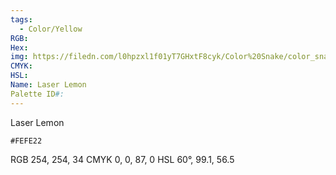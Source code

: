 ```yaml
---
tags:
  - Color/Yellow
RGB: 
Hex: 
img: https://filedn.com/l0hpzxl1f01yT7GHxtF8cyk/Color%20Snake/color_snake_csv_to_svg/%23FEFE22.svg
CMYK: 
HSL: 
Name: Laser Lemon
Palette ID#:
---
```

Laser Lemon
```palette
#FEFE22
```
RGB 254, 254, 34
CMYK	0, 0, 87, 0
HSL	60°, 99.1, 56.5